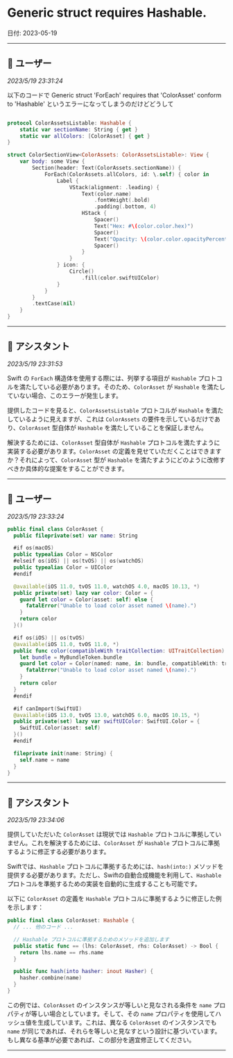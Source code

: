 # Generic struct requires Hashable.

日付: 2023-05-19

---

## 👤 ユーザー
*2023/5/19 23:31:24*

以下のコードで Generic struct 'ForEach' requires that 'ColorAsset' conform to 'Hashable' というエラーになってしまうのだけどどうして

```swift

protocol ColorAssetsListable: Hashable {
    static var sectionName: String { get }
    static var allColors: [ColorAsset] { get }
}

struct ColorSectionView<ColorAssets: ColorAssetsListable>: View {
    var body: some View {
        Section(header: Text(ColorAssets.sectionName)) {
            ForEach(ColorAssets.allColors, id: \.self) { color in
                Label {
                    VStack(alignment: .leading) {
                        Text(color.name)
                            .fontWeight(.bold)
                            .padding(.bottom, 4)
                        HStack {
                            Spacer()
                            Text("Hex: #\(color.color.hex)")
                            Spacer()
                            Text("Opacity: \(color.color.opacityPercentage)")
                            Spacer()
                        }
                    }
                } icon: {
                    Circle()
                        .fill(color.swiftUIColor)
                }
            }
        }
        .textCase(nil)
    }
}

```

---

## 🤖 アシスタント
*2023/5/19 23:31:53*

Swift の `ForEach` 構造体を使用する際には、列挙する項目が `Hashable` プロトコルを満たしている必要があります。そのため、`ColorAsset` が `Hashable` を満たしていない場合、このエラーが発生します。

提供したコードを見ると、`ColorAssetsListable` プロトコルが `Hashable` を満たしているように見えますが、これは `ColorAssets` の要件を示しているだけであり、`ColorAsset` 型自体が `Hashable` を満たしていることを保証しません。

解決するためには、`ColorAsset` 型自体が `Hashable` プロトコルを満たすように実装する必要があります。`ColorAsset` の定義を見せていただくことはできますか？それによって、`ColorAsset` 型が `Hashable` を満たすようにどのように改修すべきか具体的な提案をすることができます。

---

## 👤 ユーザー
*2023/5/19 23:33:24*

```swift
public final class ColorAsset {
  public fileprivate(set) var name: String

  #if os(macOS)
  public typealias Color = NSColor
  #elseif os(iOS) || os(tvOS) || os(watchOS)
  public typealias Color = UIColor
  #endif

  @available(iOS 11.0, tvOS 11.0, watchOS 4.0, macOS 10.13, *)
  public private(set) lazy var color: Color = {
    guard let color = Color(asset: self) else {
      fatalError("Unable to load color asset named \(name).")
    }
    return color
  }()

  #if os(iOS) || os(tvOS)
  @available(iOS 11.0, tvOS 11.0, *)
  public func color(compatibleWith traitCollection: UITraitCollection) -> Color {
    let bundle = MyBundleToken.bundle
    guard let color = Color(named: name, in: bundle, compatibleWith: traitCollection) else {
      fatalError("Unable to load color asset named \(name).")
    }
    return color
  }
  #endif

  #if canImport(SwiftUI)
  @available(iOS 13.0, tvOS 13.0, watchOS 6.0, macOS 10.15, *)
  public private(set) lazy var swiftUIColor: SwiftUI.Color = {
    SwiftUI.Color(asset: self)
  }()
  #endif

  fileprivate init(name: String) {
    self.name = name
  }
}
```

---

## 🤖 アシスタント
*2023/5/19 23:34:06*

提供していただいた `ColorAsset` は現状では `Hashable` プロトコルに準拠していません。これを解決するためには、`ColorAsset` が `Hashable` プロトコルに準拠するように修正する必要があります。

Swiftでは、`Hashable` プロトコルに準拠するためには、`hash(into:)` メソッドを提供する必要があります。ただし、Swiftの自動合成機能を利用して、`Hashable` プロトコルを準拠するための実装を自動的に生成することも可能です。

以下に `ColorAsset` の定義を `Hashable` プロトコルに準拠するように修正した例を示します：

```swift
public final class ColorAsset: Hashable {
  // ... 他のコード ...

  // Hashable プロトコルに準拠するためのメソッドを追加します
  public static func == (lhs: ColorAsset, rhs: ColorAsset) -> Bool {
    return lhs.name == rhs.name
  }

  public func hash(into hasher: inout Hasher) {
    hasher.combine(name)
  }
}
```

この例では、`ColorAsset` のインスタンスが等しいと見なされる条件を `name` プロパティが等しい場合としています。そして、その `name` プロパティを使用してハッシュ値を生成しています。これは、異なる `ColorAsset` のインスタンスでも `name` が同じであれば、それらを等しいと見なすという設計に基づいています。もし異なる基準が必要であれば、この部分を適宜修正してください。

---
